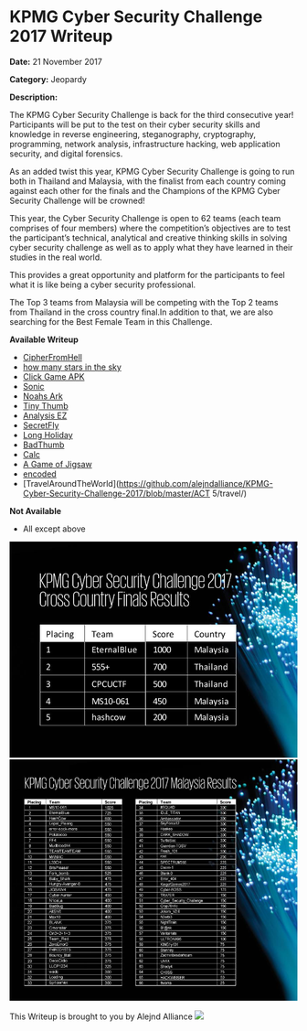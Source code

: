 # KPMG Cyber Security Challenge 2017 Writeup

**Date:** 21 November 2017

**Category:** Jeopardy

**Description:**

The KPMG Cyber Security Challenge is back for the third consecutive year! Participants will be put to the test on their cyber security skills and knowledge in reverse engineering, steganography, cryptography, programming, network analysis, infrastructure hacking, web application security, and digital forensics.

As an added twist this year, KPMG Cyber Security Challenge is going to run both in Thailand and Malaysia, with the finalist from each country coming against each other for the finals and the Champions of the KPMG Cyber Security Challenge will be crowned!

This year, the Cyber Security Challenge is open to 62 teams (each team comprises of four members) where the competition’s objectives are to test the participant’s technical, analytical and creative thinking skills in solving cyber security challenge as well as to apply what they have learned in their studies in the real world.

This provides a great opportunity and platform for the participants to feel what it is like being a cyber security professional.

The Top 3 teams from Malaysia will be competing with the Top 2 teams from Thailand in the cross country final.In addition to that, we are also searching for the Best Female Team in this Challenge.



**Available Writeup**

- [CipherFromHell](CipherFromHell/)
- [how many stars in the sky](https://github.com/alejndalliance/KPMG-Cyber-Security-Challenge-2017/tree/master/ACT%204/how%20many%20stars%20in%20the%20sky)
- [Click Game APK](https://github.com/alejndalliance/KPMG-Cyber-Security-Challenge-2017/tree/master/ACT%204/click%20game%20apk)
- [Sonic](https://github.com/alejndalliance/KPMG-Cyber-Security-Challenge-2017/tree/master/ACT%204/sonic)
- [Noahs Ark](https://github.com/alejndalliance/KPMG-Cyber-Security-Challenge-2017/tree/master/Noahs%20Ark)
- [Tiny Thumb](https://github.com/alejndalliance/KPMG-Cyber-Security-Challenge-2017/tree/master/ACT%204/tiny%20thumb)
- [Analysis EZ](https://github.com/alejndalliance/KPMG-Cyber-Security-Challenge-2017/tree/master/ACT%204/anal%20ez)
- [SecretFly](SecretFly/)
- [Long Holiday](https://github.com/alejndalliance/KPMG-Cyber-Security-Challenge-2017/tree/master/ACT%203/Long%20Holiday)
- [BadThumb](https://github.com/alejndalliance/KPMG-Cyber-Security-Challenge-2017/tree/master/ACT%203/BadThumb)
- [Calc](Calc/)
- [A Game of Jigsaw](https://github.com/alejndalliance/KPMG-Cyber-Security-Challenge-2017/tree/master/ACT%203/A%20Game%20of%20Jigsaw)
- [encoded](https://github.com/alejndalliance/KPMG-Cyber-Security-Challenge-2017/tree/master/ACT%205/encoded)
- [TravelAroundTheWorld](https://github.com/alejndalliance/KPMG-Cyber-Security-Challenge-2017/blob/master/ACT 5/travel/)


**Not Available**
- All except above

![image](score-final.jpg)
![image](score-malaysia.jpg)


This Writeup is brought to you by Alejnd Alliance <img src="https://github.com/najashark/KICTM-2017-CTF-Writeup/blob/master/logo.png?raw=true" width="40">
